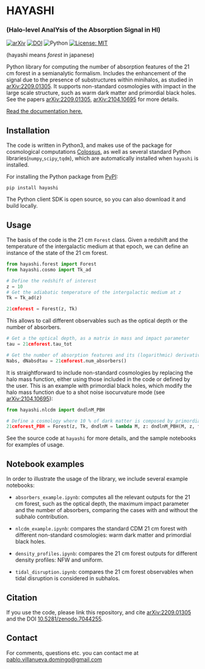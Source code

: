 # HAYASHI

### (Halo-level AnalYsis of the Absorption Signal in HI)

[![arXiv](https://img.shields.io/badge/arXiv-2209.01305-B31B1B.svg)](http://arxiv.org/abs/2209.01305) [![DOI](https://zenodo.org/badge/DOI/10.5281/zenodo.7044255.svg)](https://doi.org/10.5281/zenodo.7044255) ![Python](https://img.shields.io/pypi/pyversions/python-binance.svg) [![License: MIT](https://img.shields.io/badge/License-MIT-yellow.svg)](https://opensource.org/licenses/MIT)

(hayashi means *forest* in japanese)

Python library for computing the number of absorption features of the 21 cm forest in a semianalytic formalism. Includes the enhancement of the signal due to the presence of substructures within minihalos, as studied in [arXiv:2209.01305](https://arxiv.org/abs/2209.01305). It supports non-standard cosmologies with impact in the large scale structure, such as warm dark matter and primordial black holes. See the papers [arXiv:2209.01305](https://arxiv.org/abs/2209.01305), [arXiv:2104.10695](https://arxiv.org/abs/2104.10695) for more details.

[Read the documentation here.](https://hayashi.readthedocs.io/en/latest/)


## Installation

The code is written in Python3, and makes use of the package for cosmological computations [Colossus](https://bdiemer.bitbucket.io/colossus/), as well as several standard Python libraries(`numpy`,`scipy`,`tqdm`), which are automatically installed when `hayashi` is installed.

For installing the Python package from [PyPI](https://pypi.org/project/hayashi/):

`pip install hayashi`

The Python client SDK is open source, so you can also download it and build locally.


## Usage

The basis of the code is the 21 cm `Forest` class. Given a redshift and the temperature of the intergalactic medium at that epoch, we can define an instance of the state of the 21 cm forest.

```python
from hayashi.forest import Forest
from hayashi.cosmo import Tk_ad

# Define the redshift of interest
z = 10
# Get the adiabatic temperature of the intergalactic medium at z
Tk = Tk_ad(z)

21cmforest = Forest(z, Tk)
```

This allows to call different observables such as the optical depth or the number of absorbers.

```python
# Get a the optical depth, as a matrix in mass and impact parameter
tau = 21cmforest.tau_tot

# Get the number of absorption features and its (logarithmic) derivative with respect to tau
Nabs, dNabsdtau = 21cmforest.num_absorbers()
```

It is straightforward to include non-standard cosmologies by replacing the halo mass function, either using those included in the code or defined by the user. This is an example with primordial black holes, which modify the halo mass function due to a shot noise isocurvature mode (see [arXiv:2104.10695](https://arxiv.org/abs/2104.10695)):

```python
from hayashi.nlcdm import dndlnM_PBH

# Define a cosmology where 10 % of dark matter is composed by primordial black holes of 1 solar mass
21cmforest_PBH = Forest(z, Tk, dndlnM = lambda M, z: dndlnM_PBH(M, z, fpbh = 0.1, Mpbh = 1.))
```

See the source code at `hayashi` for more details, and the sample notebooks for examples of usage.


## Notebook examples

In order to illustrate the usage of the library, we include several example notebooks:

* `absorbers_example.ipynb`: computes all the relevant outputs for the 21 cm forest, such as the optical depth, the maximum impact parameter and the number of absorbers, comparing the cases with and without the subhalo contribution.

* `nlcdm_example.ipynb`: compares the standard CDM 21 cm forest with different non-standard cosmologies: warm dark matter and primordial black holes.

* `density_profiles.ipynb`: compares the 21 cm forest outputs for different density profiles: NFW and uniform.

* `tidal_disruption.ipynb`: compares the 21 cm forest observables when tidal disruption is considered in subhalos.


## Citation

If you use the code, please link this repository, and cite [arXiv:2209.01305](https://arxiv.org/abs/2209.01305) and the DOI [10.5281/zenodo.7044255](https://doi.org/10.5281/zenodo.7044255).


## Contact

For comments, questions etc. you can contact me at <pablo.villanueva.domingo@gmail.com>

